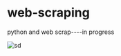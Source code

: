 # web-scraping


python and web scrap----in progress


![sd](https://user-images.githubusercontent.com/61471517/115220707-7e9d4f80-a126-11eb-9544-e34d21b7409e.png)
